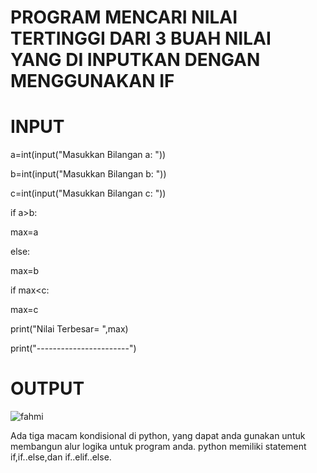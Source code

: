 # PROGRAM MENCARI NILAI TERTINGGI DARI 3 BUAH NILAI YANG DI INPUTKAN DENGAN MENGGUNAKAN IF
# INPUT
a=int(input("Masukkan Bilangan a: "))

b=int(input("Masukkan Bilangan b: "))

c=int(input("Masukkan Bilangan c: "))

if a>b:

   max=a
   
else:

   max=b
   
if max<c:

   max=c

print("Nilai Terbesar= ",max)

print("-----------------------")




# OUTPUT
![fahmi](https://user-images.githubusercontent.com/46735662/52549657-d7665480-2e06-11e9-887e-5441f28859a3.PNG)

Ada tiga macam kondisional di python, yang dapat anda gunakan untuk membangun alur logika untuk program anda. python memiliki statement if,if..else,dan if..elif..else.
